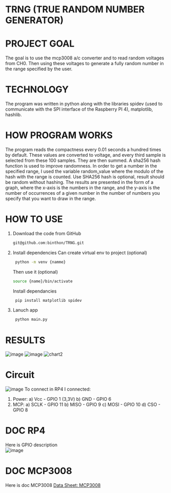 # TRNG (TRUE RANDOM NUMBER GENERATOR)

# PROJECT GOAL
The goal is to use the mcp3008 a/c converter and to read random voltages from CH0. Then using these voltages to generate a fully random number in the range specified by the user. 
# TECHNOLOGY
The program was written in python along with the libraries spidev (used to communicate with the SPI interface of the Raspberry PI 4), matplotlib, hashlib.
# HOW PROGRAM WORKS
The program reads the compactness every 0.01 seconds a hundred times by default. These values are converted to voltage, and every third sample is selected from these 100 samples. They are then summed. A sha256 hash function is used to improve randomness. In order to get a number in the specified range, I used the variable random_value where the modulo of the hash with the range is counted. Use SHA256 hash is optional, result should be random without hashing.
The results are presented in the form of a graph, where the x-axis is the numbers in the range, and the y-axis is the number of occurrences of a given number in the number of numbers you specify that you want to draw in the range.
# HOW TO USE
1. Download the code from GitHub
    ```bash
    git@github.com:binthon/TRNG.git
    ```
2. Install dependencies
   Can create virtual env to project (optional)
   ```bash
    python -m venv {namme} 
    ```
   Then use it (optional)
   ```bash
   source {name}/bin/activate
    ```
   Install dependancies
   ```bash
    pip install matplotlib spidev 
    ```
3. Lanuch app
   ```bash
    python main.py
    ```
# RESULTS
![image](https://github.com/binthon/TRNG/assets/74725795/e9ab3959-d3f4-4ce6-aaae-5d5ed5d084b4)
![image](https://github.com/binthon/TRNG/assets/74725795/b30ae7e5-39fd-489e-b2e0-1289362747f2)
![chart2](https://github.com/binthon/TRNG/assets/74725795/681ca99d-ff04-4097-95f1-09cd4d36b5ed)
# Circuit 
![image](https://github.com/binthon/TRNG/assets/74725795/6c715d7b-7c5c-4fcf-8825-3ec49c6b5cc6)
To connect in RP4 I connected:
1. Power:
   a) Vcc - GPIO 1 (3,3V)
   b) GND - GPIO 6
2. MCP:
   a) SCLK - GPIO 11
   b) MISO - GPIO 9
   c) MOSI - GPIO 10
   d) CSO - GPIO 8
# DOC RP4
Here is GPIO description
<br>
![image](https://github.com/binthon/TRNG/assets/74725795/a994ea1c-8ef1-4d8f-99ec-a3f8a06331ae)

# DOC MCP3008
Here is doc MCP3008
[Data Sheet: MCP3008](https://ww1.microchip.com/downloads/aemDocuments/documents/MSLD/ProductDocuments/DataSheets/MCP3004-MCP3008-Data-Sheet-DS20001295.pdf)
